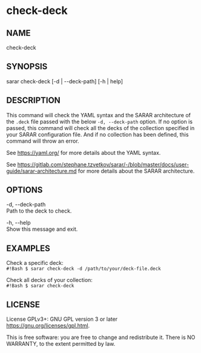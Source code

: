 # check-deck

## NAME

check-deck

## SYNOPSIS

sarar check-deck [-d | --deck-path] [-h | help]

## DESCRIPTION

This command will check the YAML syntax and the SARAR architecture of the `.deck` file passed with
the below `-d, --deck-path` option. If no option is passed, this command will check all the decks
of the collection specified in your SARAR configuration file. And if no collection has been
defined, this command will throw an error.

See <https://yaml.org/> for more details about the YAML syntax.

See
<https://gitlab.com/stephane.tzvetkov/sarar/-/blob/master/docs/user-guide/sarar-architecture.md>
for more details about the SARAR architecture.

## OPTIONS

-d, --deck-path <PATH>
    <br/>
    Path to the deck to check.


-h, --help
    <br/>
    Show this message and exit.

## EXAMPLES

Check a specific deck:
    <br/>
    `#!Bash $ sarar check-deck -d /path/to/your/deck-file.deck`


Check all decks of your collection:
    <br/>
    `#!Bash $ sarar check-deck`

## LICENSE

License GPLv3+: GNU GPL version 3 or later <https://gnu.org/licenses/gpl.html>.

This is free software: you are free to change and redistribute it. There is NO WARRANTY, to the
extent permitted by law.
